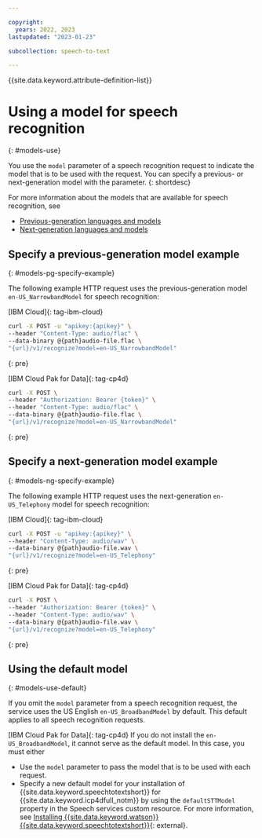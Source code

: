 ```yaml
---

copyright:
  years: 2022, 2023
lastupdated: "2023-01-23"

subcollection: speech-to-text

---
```


{{site.data.keyword.attribute-definition-list}}

# Using a model for speech recognition
{: #models-use}

You use the `model` parameter of a speech recognition request to indicate the model that is to be used with the request. You can specify a previous- or next-generation model with the parameter.
{: shortdesc}

For more information about the models that are available for speech recognition, see

-   [Previous-generation languages and models](/docs/speech-to-text?topic=speech-to-text-models)
-   [Next-generation languages and models](/docs/speech-to-text?topic=speech-to-text-models-ng)

## Specify a previous-generation model example
{: #models-pg-specify-example}

The following example HTTP request uses the previous-generation model `en-US_NarrowbandModel` for speech recognition:

[IBM Cloud]{: tag-ibm-cloud}

```sh
curl -X POST -u "apikey:{apikey}" \
--header "Content-Type: audio/flac" \
--data-binary @{path}audio-file.flac \
"{url}/v1/recognize?model=en-US_NarrowbandModel"
```
{: pre}

[IBM Cloud Pak for Data]{: tag-cp4d}

```sh
curl -X POST \
--header "Authorization: Bearer {token}" \
--header "Content-Type: audio/flac" \
--data-binary @{path}audio-file.flac \
"{url}/v1/recognize?model=en-US_NarrowbandModel"
```
{: pre}

## Specify a next-generation model example
{: #models-ng-specify-example}

The following example HTTP request uses the next-generation `en-US_Telephony` model for speech recognition:

[IBM Cloud]{: tag-ibm-cloud}

```sh
curl -X POST -u "apikey:{apikey}" \
--header "Content-Type: audio/wav" \
--data-binary @{path}audio-file.wav \
"{url}/v1/recognize?model=en-US_Telephony"
```
{: pre}

[IBM Cloud Pak for Data]{: tag-cp4d}

```sh
curl -X POST \
--header "Authorization: Bearer {token}" \
--header "Content-Type: audio/wav" \
--data-binary @{path}audio-file.wav \
"{url}/v1/recognize?model=en-US_Telephony"
```
{: pre}

## Using the default model
{: #models-use-default}

If you omit the `model` parameter from a speech recognition request, the service uses the US English `en-US_BroadbandModel` by default. This default applies to all speech recognition requests.

[IBM Cloud Pak for Data]{: tag-cp4d} If you do not install the `en-US_BroadbandModel`, it cannot serve as the default model. In this case, you must either

-   Use the `model` parameter to pass the model that is to be used with each request.
-   Specify a new default model for your installation of {{site.data.keyword.speechtotextshort}} for {{site.data.keyword.icp4dfull_notm}} by using the `defaultSTTModel` property in the Speech services custom resource. For more information, see  [Installing {{site.data.keyword.watson}} {{site.data.keyword.speechtotextshort}}](https://www.ibm.com/docs/en/cloud-paks/cp-data/4.0?topic=text-installing-watson-speech){: external}.
